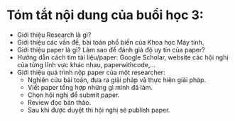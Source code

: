 # Tóm tắt nội dung của buổi học 3:
- Giới thiệu Research là gì?
- Giới thiệu các vấn đề, bài toán phổ biến của Khoa học Máy tính.
- Giới thiệu paper là gì? Làm sao để đánh giá độ uy tín của paper?
- Hướng dẫn cách tìm tài liệu/paper: Google Scholar, website các hội nghị của từng lĩnh vực khác nhau, paperwithcode,...
- Giới thiệu quá trình nộp paper của một researcher:
    - Nghiên cứu bài toán, đưa ra giải pháp và thực hiện giải pháp.
    - Viết paper tổng hợp những gì mình đã làm.
    - Chọn hội nghị để submit paper.
    - Review đọc bản thảo.
    - Sau khi được duyệt thì hội nghị sẽ publish paper.
